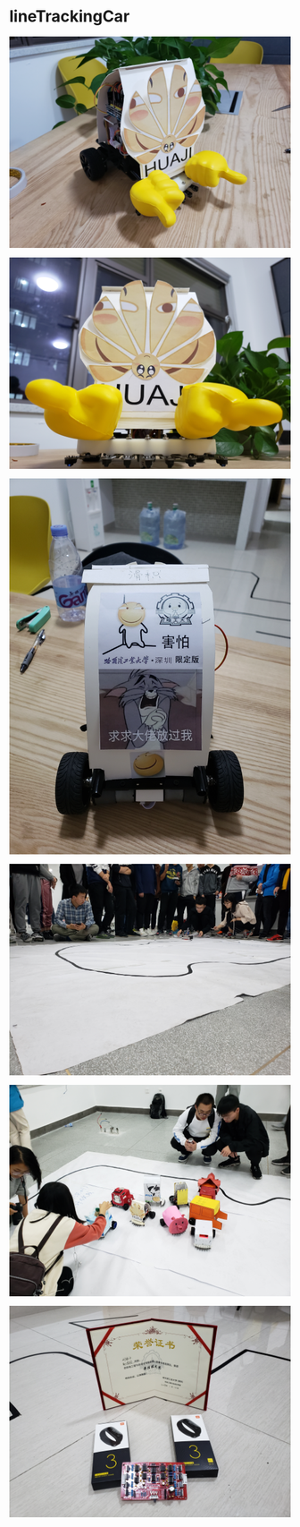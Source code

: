 # lineTrackingCar

![](20190109_232547.jpg)

![](20190109_232618.jpg)

![](20190109_232649.jpg)

![](20190110_180903.jpg)

![](20190110_181620.jpg)

![](20190110_195618.jpg)
